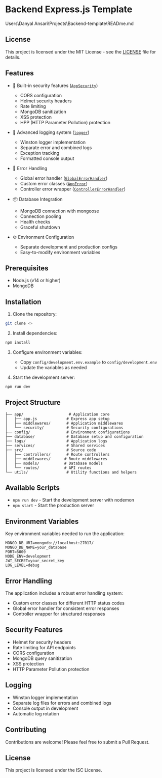 # Backend Express.js Template

Users\Danyal Ansari\Projects\Backend-template\READme.md
## License

This project is licensed under the MIT License - see the [LICENSE](LICENSE) file for details.

## Features

- 🔐 Built-in security features ([`AppSecurity`](app/security/AppSecurity.js))
  - CORS configuration
  - Helmet security headers
  - Rate limiting
  - MongoDB sanitization
  - XSS protection
  - HPP (HTTP Parameter Pollution) protection

- 📝 Advanced logging system ([`logger`](services/logger.js))
  - Winston logger implementation
  - Separate error and combined logs
  - Exception tracking
  - Formatted console output

- 🚀 Error Handling
  - Global error handler ([`GlobalErrorHandler`](src/middlewares/GlobalErrorHandler.js))
  - Custom error classes ([`AppError`](utils/AppError.js))
  - Controller error wrapper ([`ControllerErrorHandler`](utils/helpers/ControllerErrorHandler.js))

- 📦 Database Integration
  - MongoDB connection with mongoose
  - Connection pooling
  - Health checks
  - Graceful shutdown

- ⚙️ Environment Configuration
  - Separate development and production configs
  - Easy-to-modify environment variables

## Prerequisites

- Node.js (v14 or higher)
- MongoDB

## Installation

1. Clone the repository:
```bash
git clone <>
```

2. Install dependencies:
```bash
npm install
```

3. Configure environment variables:
   - Copy `config/development.env.example` to `config/development.env`
   - Update the variables as needed

4. Start the development server:
```bash
npm run dev
```

## Project Structure

```
├── app/                    # Application core
│   ├── app.js             # Express app setup
│   ├── middlewares/       # Application middlewares
│   └── security/          # Security configurations
├── config/                # Environment configurations
├── database/              # Database setup and configuration
├── logs/                  # Application logs
├── services/              # Shared services
├── src/                   # Source code
│   ├── controllers/       # Route controllers
│   ├── middlewares/      # Route middlewares
│   ├── models/           # Database models
│   └── routes/           # API routes
└── utils/                 # Utility functions and helpers
```

## Available Scripts

- `npm run dev` - Start the development server with nodemon
- `npm start` - Start the production server

## Environment Variables

Key environment variables needed to run the application:

```env
MONGO_DB_URI=mongodb://localhost:27017/
MONGO_DB_NAME=your_database
PORT=5000
NODE_ENV=development
JWT_SECRET=your_secret_key
LOG_LEVEL=debug
```

## Error Handling

The application includes a robust error handling system:

- Custom error classes for different HTTP status codes
- Global error handler for consistent error responses
- Controller wrapper for structured responses

## Security Features

- Helmet for security headers
- Rate limiting for API endpoints
- CORS configuration
- MongoDB query sanitization
- XSS protection
- HTTP Parameter Pollution protection

## Logging

- Winston logger implementation
- Separate log files for errors and combined logs
- Console output in development
- Automatic log rotation

## Contributing

Contributions are welcome! Please feel free to submit a Pull Request.

## License

This project is licensed under the ISC License.